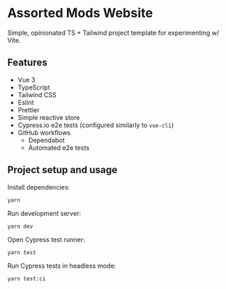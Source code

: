 # Assorted Mods Website

Simple, opinionated TS + Tailwind project template for experimenting w/ Vite.

## Features

- Vue 3
- TypeScript
- Tailwind CSS
- Eslint
- Prettier
- Simple reactive store
- Cypress.io e2e tests (configured similarly to `vue-cli`)
- GitHub workflows
  - Dependabot
  - Automated e2e tests

## Project setup and usage

Install dependencies:

```
yarn
```

Run development server:

```
yarn dev
```

Open Cypress test runner:

```
yarn test
```

Run Cypress tests in headless mode:

```
yarn test:ci
```

